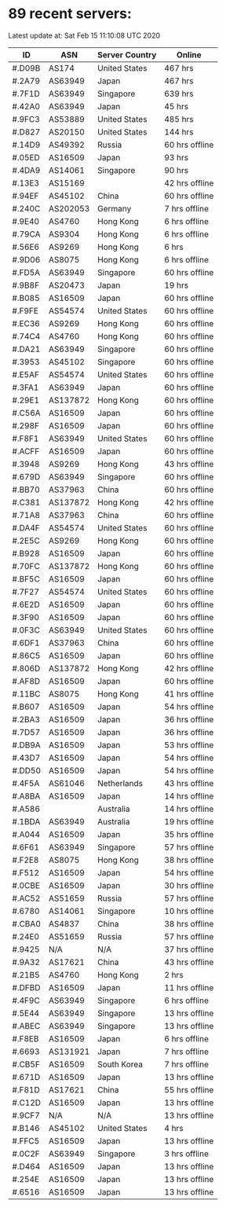 # 89 recent servers:

Latest update at: Sat Feb 15 11:10:08 UTC 2020

| ID | ASN | Server Country | Online |
| -- | --- | -------------- | ------ |
| #.D09B | AS174 | United States | 467 hrs |
| #.2A79 | AS63949 | Japan | 467 hrs |
| #.7F1D | AS63949 | Singapore | 639 hrs |
| #.42A0 | AS63949 | Japan | 45 hrs |
| #.9FC3 | AS53889 | United States | 485 hrs |
| #.D827 | AS20150 | United States | 144 hrs |
| #.14D9 | AS49392 | Russia | 60 hrs offline |
| #.05ED | AS16509 | Japan | 93 hrs |
| #.4DA9 | AS14061 | Singapore | 90 hrs |
| #.13E3 | AS15169 |  | 42 hrs offline |
| #.94EF | AS45102 | China | 60 hrs offline |
| #.240C | AS202053 | Germany | 7 hrs offline |
| #.9E40 | AS4760 | Hong Kong | 6 hrs offline |
| #.79CA | AS9304 | Hong Kong | 6 hrs offline |
| #.56E6 | AS9269 | Hong Kong | 6 hrs |
| #.9D06 | AS8075 | Hong Kong | 6 hrs offline |
| #.FD5A | AS63949 | Singapore | 60 hrs offline |
| #.9B8F | AS20473 | Japan | 19 hrs |
| #.B085 | AS16509 | Japan | 60 hrs offline |
| #.F9FE | AS54574 | United States | 60 hrs offline |
| #.EC36 | AS9269 | Hong Kong | 60 hrs offline |
| #.74C4 | AS4760 | Hong Kong | 60 hrs offline |
| #.DA21 | AS63949 | Singapore | 60 hrs offline |
| #.3953 | AS45102 | Singapore | 60 hrs offline |
| #.E5AF | AS54574 | United States | 60 hrs offline |
| #.3FA1 | AS63949 | Japan | 60 hrs offline |
| #.29E1 | AS137872 | Hong Kong | 60 hrs offline |
| #.C56A | AS16509 | Japan | 60 hrs offline |
| #.298F | AS16509 | Japan | 60 hrs offline |
| #.F8F1 | AS63949 | United States | 60 hrs offline |
| #.ACFF | AS16509 | Japan | 60 hrs offline |
| #.3948 | AS9269 | Hong Kong | 43 hrs offline |
| #.679D | AS63949 | Singapore | 60 hrs offline |
| #.BB70 | AS37963 | China | 60 hrs offline |
| #.C381 | AS137872 | Hong Kong | 42 hrs offline |
| #.71A8 | AS37963 | China | 60 hrs offline |
| #.DA4F | AS54574 | United States | 60 hrs offline |
| #.2E5C | AS9269 | Hong Kong | 60 hrs offline |
| #.B928 | AS16509 | Japan | 60 hrs offline |
| #.70FC | AS137872 | Hong Kong | 60 hrs offline |
| #.BF5C | AS16509 | Japan | 60 hrs offline |
| #.7F27 | AS54574 | United States | 60 hrs offline |
| #.6E2D | AS16509 | Japan | 60 hrs offline |
| #.3F90 | AS16509 | Japan | 60 hrs offline |
| #.0F3C | AS63949 | United States | 60 hrs offline |
| #.6DF1 | AS37963 | China | 60 hrs offline |
| #.86C5 | AS16509 | Japan | 60 hrs offline |
| #.806D | AS137872 | Hong Kong | 42 hrs offline |
| #.AF8D | AS16509 | Japan | 60 hrs offline |
| #.11BC | AS8075 | Hong Kong | 41 hrs offline |
| #.B607 | AS16509 | Japan | 54 hrs offline |
| #.2BA3 | AS16509 | Japan | 36 hrs offline |
| #.7D57 | AS16509 | Japan | 36 hrs offline |
| #.DB9A | AS16509 | Japan | 53 hrs offline |
| #.43D7 | AS16509 | Japan | 54 hrs offline |
| #.DD50 | AS16509 | Japan | 54 hrs offline |
| #.4F5A | AS61046 | Netherlands | 43 hrs offline |
| #.A8BA | AS16509 | Japan | 14 hrs offline |
| #.A586 |  | Australia | 14 hrs offline |
| #.1BDA | AS63949 | Australia | 19 hrs offline |
| #.A044 | AS16509 | Japan | 35 hrs offline |
| #.6F61 | AS63949 | Singapore | 57 hrs offline |
| #.F2E8 | AS8075 | Hong Kong | 38 hrs offline |
| #.F512 | AS16509 | Japan | 54 hrs offline |
| #.0CBE | AS16509 | Japan | 30 hrs offline |
| #.AC52 | AS51659 | Russia | 57 hrs offline |
| #.6780 | AS14061 | Singapore | 10 hrs offline |
| #.CBA0 | AS4837 | China | 38 hrs offline |
| #.24E0 | AS51659 | Russia | 57 hrs offline |
| #.9425 | N/A | N/A | 37 hrs offline |
| #.9A32 | AS17621 | China | 43 hrs offline |
| #.21B5 | AS4760 | Hong Kong | 2 hrs |
| #.DFBD | AS16509 | Japan | 11 hrs offline |
| #.4F9C | AS63949 | Singapore | 6 hrs offline |
| #.5E44 | AS63949 | Singapore | 13 hrs offline |
| #.ABEC | AS63949 | Singapore | 13 hrs offline |
| #.F8EB | AS16509 | Japan | 6 hrs offline |
| #.6693 | AS131921 | Japan | 7 hrs offline |
| #.CB5F | AS16509 | South Korea | 7 hrs offline |
| #.671D | AS16509 | Japan | 13 hrs offline |
| #.F81D | AS17621 | China | 55 hrs offline |
| #.C12D | AS16509 | Japan | 13 hrs offline |
| #.9CF7 | N/A | N/A | 13 hrs offline |
| #.B146 | AS45102 | United States | 4 hrs |
| #.FFC5 | AS16509 | Japan | 13 hrs offline |
| #.0C2F | AS63949 | Singapore | 3 hrs offline |
| #.D464 | AS16509 | Japan | 13 hrs offline |
| #.254E | AS16509 | Japan | 13 hrs offline |
| #.6516 | AS16509 | Japan | 13 hrs offline |

